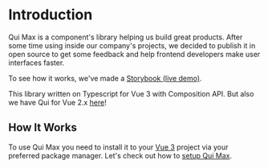# Introduction

Qui Max is a component's library helping us build great products. After some time using inside our company's projects, we decided to publish it in open source to get some feedback and help frontend developers make user interfaces faster.

To see how it works, we've made a [Storybook (live demo)](https://qvant-lab.github.io/qui-max/).

This library written on Typescript for Vue 3 with Composition API. But also we have Qui for Vue 2.x [here](https://github.com/Qvant-lab/qui)!

## How It Works

To use Qui Max you need to install it to your [Vue 3](https://v3.vuejs.org/) project via your preferred package manager. Let's check out how to [setup Qui Max](/guide/getting-started.html#quick-setup). 

